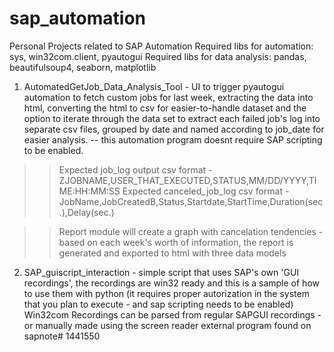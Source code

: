 # sap_automation
Personal Projects related to SAP Automation
Required libs for automation: sys, win32com.client, pyautogui
Required libs for data analysis: pandas, beautifulsoup4, seaborn, matplotlib

1) AutomatedGetJob_Data_Analysis_Tool - UI to trigger pyautogui automation to fetch custom jobs for last week, extracting the data into html, converting the html to csv for easier-to-handle dataset and the option to iterate through the data set to extract each failed job's log into separate csv files, grouped by date and named according to job_date for easier analysis.  -- this automation program doesnt require SAP scripting to be enabled.

  >>Expected job_log output csv format   - ZJOBNAME,USER_THAT_EXECUTED,STATUS,MM/DD/YYYY,TIME:HH:MM:SS
  >>Expected canceled_job_log csv format - JobName,JobCreatedB,Status,Startdate,StartTime,Duration(sec.),Delay(sec.)
  
  >>Report module will create a graph with cancelation tendencies - based on each week's worth of information, the report is generated and exported to html with three data models 

2) SAP_guiscript_interaction - simple script that uses SAP's own 'GUI recordings', the recordings are win32 ready and this is a sample of how to use them with python (it requires proper autorization in the system that you plan to execute - and sap scripting needs to be enabled)
Win32com Recordings can be parsed from regular SAPGUI recordings - or manually made using the screen reader external program found on sapnote# 1441550

